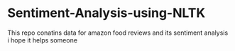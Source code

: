 # Sentiment-Analysis-using-NLTK

This repo conatins data for amazon food reviews and its sentiment analysis 
i hope it helps someone 
